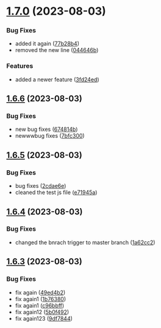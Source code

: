 # [1.7.0](https://github.com/jlsude/testing-release/compare/v1.6.6...v1.7.0) (2023-08-03)


### Bug Fixes

* added it again ([77b28b4](https://github.com/jlsude/testing-release/commit/77b28b47a8a4d43bb4785001840b4c287196ff7f))
* removed the new line ([044646b](https://github.com/jlsude/testing-release/commit/044646b410b25b751a0f4f358836082a8b3a9102))


### Features

* added a newer feature ([3fd24ed](https://github.com/jlsude/testing-release/commit/3fd24edc780be5b074cdd6edec2c9aa165f51304))



## [1.6.6](https://github.com/jlsude/testing-release/compare/v1.6.5...v1.6.6) (2023-08-03)


### Bug Fixes

* new bug fixes ([674814b](https://github.com/jlsude/testing-release/commit/674814b235e28d970fc332dcabf7320a2eb1461e))
* newwwbug fixes ([7bfc300](https://github.com/jlsude/testing-release/commit/7bfc300725fdd847127525628a1d81ecf705946e))



## [1.6.5](https://github.com/jlsude/testing-release/compare/v1.6.4...v1.6.5) (2023-08-03)


### Bug Fixes

* bug fixes ([2cdae6e](https://github.com/jlsude/testing-release/commit/2cdae6e8e7bd5a3779e20cbe1581389c1e9500d3))
* cleaned the test js file ([e71945a](https://github.com/jlsude/testing-release/commit/e71945ab7bf462409d514aee6c1c2e319ff39607))



## [1.6.4](https://github.com/jlsude/testing-release/compare/v1.6.3...v1.6.4) (2023-08-03)


### Bug Fixes

* changed the bnrach trigger to master branch ([1a62cc2](https://github.com/jlsude/testing-release/commit/1a62cc2b67d77f89c34b0f765031d0eb224e82b6))



## [1.6.3](https://github.com/jlsude/testing-release/compare/v1.6.2...v1.6.3) (2023-08-03)


### Bug Fixes

* fix again ([49ed4b2](https://github.com/jlsude/testing-release/commit/49ed4b2e40eb9602ff3219a6842dacbba561ee96))
* fix again1 ([1b76380](https://github.com/jlsude/testing-release/commit/1b76380c127a28808117eed3b435585181951da0))
* fix again1 ([c96bbff](https://github.com/jlsude/testing-release/commit/c96bbff6492c68b635e2f5cba89d9ee5b6df7be2))
* fix again12 ([5b0f492](https://github.com/jlsude/testing-release/commit/5b0f49209af2dd4fa2f33a538d3410f7a01ec194))
* fix again123 ([9df7844](https://github.com/jlsude/testing-release/commit/9df7844ab09ffff80b18e0fbc8125ffe510083de))




